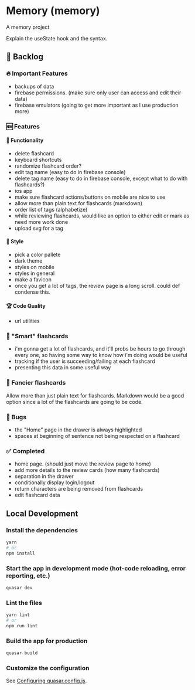 # Memory (memory)

A memory project

Explain the useState hook and the syntax.

## 📝 Backlog

### 🔥 Important Features

- backups of data
- firebase permissions. (make sure only user can access and edit their data)
- firebase emulators (going to get more important as I use production more)

### 🆕 Features

#### 🤖 Functionality

- delete flashcard
- keyboard shortcuts
- randomize flashcard order?
- edit tag name (easy to do in firebase console)
- delete tag name (easy to do in firebase console, except what to do with flashcards?)
- ios app
- make sure flashcard actions/buttons on mobile are nice to use
- allow more than plain text for flashcards (markdown)
- order list of tags (alphabetize)
- while reviewing flashcards, would like an option to either edit or mark as need more work done
- upload svg for a tag

#### 🎨 Style

- pick a color pallete
- dark theme
- styles on mobile
- styles in general
- make a favicon
- once you get a lot of tags, the review page is a long scroll. could def condense this.

#### 🏆 Code Quality

- url utilities

### 🔎 "Smart" flashcards

- i'm gonna get a lot of flashcards, and it'll probs be hours to go through every one, so having some
  way to know how i'm doing would be useful
- tracking if the user is succeeding/failing at each flashcard
- presenting this data in some useful way

### 🎩 Fancier flashcards

Allow more than just plain text for flashcards. Markdown would be a good option since a lot
of the flashcards are going to be code.

### 🐞 Bugs

- the "Home" page in the drawer is always highlighted
- spaces at beginning of sentence not being respected on a flashcard

### ✅ Completed

- home page. (should just move the review page to home)
- add more details to the review cards (how many flashcards)
- separation in the drawer
- conditionally display login/logout
- return characters are being removed from flashcards
- edit flashcard data

## Local Development

### Install the dependencies

```bash
yarn
# or
npm install
```

### Start the app in development mode (hot-code reloading, error reporting, etc.)

```bash
quasar dev
```

### Lint the files

```bash
yarn lint
# or
npm run lint
```

### Build the app for production

```bash
quasar build
```

### Customize the configuration

See [Configuring quasar.config.js](https://v2.quasar.dev/quasar-cli-vite/quasar-config-js).
